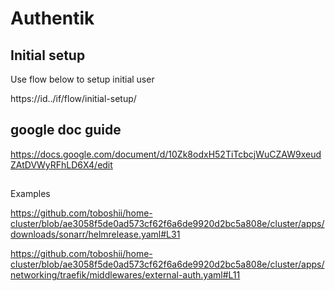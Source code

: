 # Authentik

## Initial setup

Use flow below to setup initial user

https://id.<domain>.<tld>/if/flow/initial-setup/

## google doc guide

https://docs.google.com/document/d/10Zk8odxH52TiTcbcjWuCZAW9xeudZAtDVWyRFhLD6X4/edit

##

Examples

https://github.com/toboshii/home-cluster/blob/ae3058f5de0ad573cf62f6a6de9920d2bc5a808e/cluster/apps/downloads/sonarr/helmrelease.yaml#L31

https://github.com/toboshii/home-cluster/blob/ae3058f5de0ad573cf62f6a6de9920d2bc5a808e/cluster/apps/networking/traefik/middlewares/external-auth.yaml#L11
